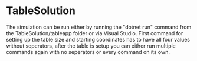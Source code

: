 # TableSolution
The simulation can be run either by running the "dotnet run" command from the TableSolution/tableapp folder or via Visual Studio.
First command for setting up the table size and starting coordinates has to have all four values without seperators, after the table is setup you can either run multiple commands again with no seperators or every command on its own.